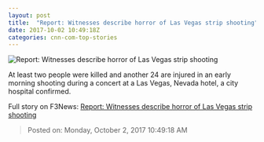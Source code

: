 ```yaml
---
layout: post
title:  "Report: Witnesses describe horror of Las Vegas strip shooting"
date: 2017-10-02 10:49:18Z
categories: cnn-com-top-stories
---
```


![Report: Witnesses describe horror of Las Vegas strip shooting](http://i2.cdn.cnn.com/cnnnext/dam/assets/171002192153-las-vegas-shooting-festival-super-tease.jpg)

At least two people were killed and another 24 are injured in an early morning shooting during a concert at a Las Vegas, Nevada hotel, a city hospital confirmed.


Full story on F3News: [Report: Witnesses describe horror of Las Vegas strip shooting](http://www.f3nws.com/n/Ex2SQJ)

> Posted on: Monday, October 2, 2017 10:49:18 AM
